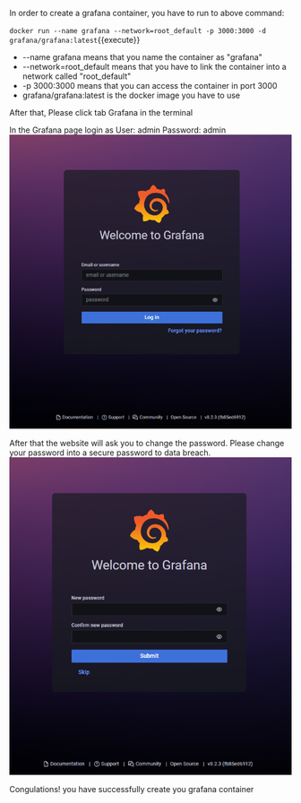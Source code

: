 In order to create a grafana container, you have to run to above command:

`docker run --name grafana --network=root_default -p 3000:3000 -d grafana/grafana:latest`{{execute}}

* --name grafana means that you name the container as "grafana"
* --network=root_default means that you have to link the container into a network called "root_default"
* -p 3000:3000 means that you can access the container in port 3000
* grafana/grafana:latest is the docker image you have to use

After that, Please click tab Grafana in the terminal


In the Grafana page login as 
User: admin
Password: admin
![login_page](https://github.com/joey1136/katacoda-scenarios/blob/main/Area-C/images/grafana_login_page.PNG?raw=true)

After that the website will ask you to change the password.
Please change your password into a secure password to data breach.
![change_password](https://github.com/joey1136/katacoda-scenarios/blob/main/Area-C/images/grafana_changePassword.PNG?raw=true)

Congulations! you have successfully create you grafana container